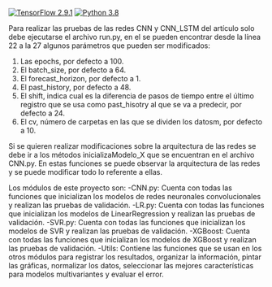 [![TensorFlow 2.9.1](https://img.shields.io/badge/TensorFlow-2.9.1-orange?logo=tensorflow)](https://github.com/tensorflow/tensorflow/releases/tag/v2.9.1)
[![Python 3.8](https://img.shields.io/badge/Python-3.8-blue)](https://www.python.org/downloads/release/python-380/)

Para realizar las pruebas de las redes CNN y CNN_LSTM del artículo solo debe ejecutarse el archivo run.py, 
en el se pueden encontrar desde la línea 22 a la 27 algunos parámetros que pueden ser modificados:
  
  1. Las epochs, por defecto a 100.
  2. El batch_size, por defecto a 64.
  3. El forecast_horizon, por defecto a 1.
  4. El past_history, por defecto a 48.
  5. El shift, indica cual es la diferencia de pasos de tiempo entre el último registro que se usa 
  como past_hisotry al que se va a predecir, por defecto a 24.
  6. El cv, número de carpetas en las que se dividen los datosm, por defecto a 10.

Si se quieren realizar modificaciones sobre la arquitectura de las redes se debe ir a los métodos 
inicializaModelo_X que se encuentran en el archivo CNN.py. En estas funciones se puede observar la
arquitectura de las redes y se puede modificar todo lo referente a ellas.

Los módulos de este proyecto son:
  -CNN.py: Cuenta con todas las funciones que inicializan los modelos de redes neuronales convolucionales y realizan las pruebas de validación.
  -LR.py: Cuenta con todas las funciones que inicializan los modelos de LinearRegression y realizan las pruebas de validación.
  -SVR.py: Cuenta con todas las funciones que inicializan los modelos de SVR y realizan las pruebas de validación.
  -XGBoost: Cuenta con todas las funciones que inicializan los modelos de XGBoost y realizan las pruebas de validación.
  -Utils: Contiene las funciones que se usan en los otros módulos para registrar los resultados, organizar la información, pintar las gráficas, normalizar
          los datos, seleccionar las mejores características para modelos multivariantes y evaluar el error.
